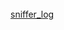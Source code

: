 <br>
<script>
  $(function(){
      $(".element20").typed({
        strings: ["Our packet sniffers have successfully isolated the latest terrorist transmission from thier private network and we believe they have been communicating outside their network to a remote ip for transferring some classified information. Furthermore we have reasons to believe their transmission have some symmetric encryption and the key for the encryption is used as some kind of a handshake mechanism to establish connection. "],
        typeSpeed: 40
      });
  });
</script>
<div class="element20"></div>
<a href="ksfk/sniffer_log">sniffer_log</a>